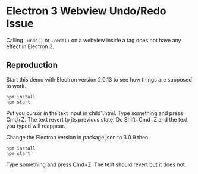 # Electron 3 Webview Undo/Redo Issue

Calling `.undo()` or `.redo()` on a webview inside a <webview> tag does not have any effect in Electron 3.

## Reproduction

Start this demo with Electron version 2.0.13 to see how things are supposed to work.

```
npm install
npm start
```

Put you cursor in the text input in child1.html. Type something and press Cmd+Z. The text revert to its previous state. Do Shift+Cmd+Z and the text you typed will reappear.

Change the Electron version in package.json to 3.0.9 then

```
npm install
npm start
```

Type something and press Cmd+Z. The text should revert but it does not.
